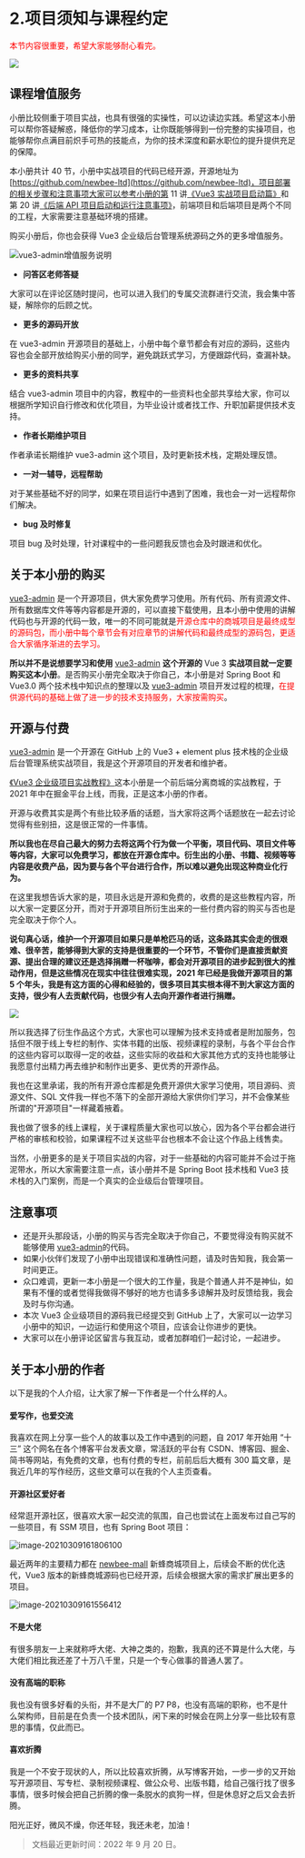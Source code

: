 # 2.项目须知与课程约定

<p style="color:red;">本节内容很重要，希望大家能够耐心看完。</p>

![](//p3-juejin.byteimg.com/tos-cn-i-k3u1fbpfcp/f8d36ee49f7d48b486944b9905503d51~tplv-k3u1fbpfcp-zoom-1.image)

## 课程增值服务

小册比较侧重于项目实战，也具有很强的实操性，可以边读边实践。希望这本小册可以帮你答疑解惑，降低你的学习成本，让你既能够得到一份完整的实操项目，也能够帮你点满目前炽手可热的技能点，为你的技术深度和薪水职位的提升提供充足的保障。

本小册共计 40 节，小册中实战项目的代码已经开源，开源地址为 [https://github.com/newbee-ltd](https://github.com/newbee-ltd)，项目部署的相关步骤和注意事项大家可以参考小册的第 11 讲[《Vue3 实战项目启动篇》](https://juejin.cn/book/6933939264455442444/section/6933954525510238223)和第 20 讲[《后端 API 项目启动和运行注意事项》](https://juejin.cn/book/6933939264455442444/section/6933954371356983299)，前端项目和后端项目是两个不同的工程，大家需要注意基础环境的搭建。

购买小册后，你也会获得 Vue3 企业级后台管理系统源码之外的更多增值服务。

![vue3-admin增值服务说明](./images/5b5b4a4b421f2259a6f5131cc4b1a3eb.png )

- **问答区老师答疑**

大家可以在评论区随时提问，也可以进入我们的专属交流群进行交流，我会集中答疑，解除你的后顾之忧。

- **更多的源码开放**

在 vue3-admin 开源项目的基础上，小册中每个章节都会有对应的源码，这些内容也会全部开放给购买小册的同学，避免跳跃式学习，方便跟踪代码，查漏补缺。

- **更多的资料共享**

结合 vue3-admin 项目中的内容，教程中的一些资料也全部共享给大家，你可以根据所学知识自行修改和优化项目，为毕业设计或者找工作、升职加薪提供技术支持。

- **作者长期维护项目**

作者承诺长期维护 vue3-admin 这个项目，及时更新技术栈，定期处理反馈。

- **一对一辅导，远程帮助**

对于某些基础不好的同学，如果在项目运行中遇到了困难，我也会一对一远程帮你们解决。

- **bug 及时修复**

项目 bug 及时处理，针对课程中的一些问题我反馈也会及时跟进和优化。

## 关于本小册的购买

[vue3-admin](https://github.com/newbee-ltd/vue3-admin) 是一个开源项目，供大家免费学习使用。所有代码、所有资源文件、所有数据库文件等等内容都是开源的，可以直接下载使用，且本小册中使用的讲解代码也与开源的代码一致，唯一的不同可能就是<span style="color:red;">开源仓库中的商城项目是最终成型的源码包，而小册中每个章节会有对应章节的讲解代码和最终成型的源码包，更适合大家循序渐进的去学习。</span>

**所以并不是说想要学习和使用** [vue3-admin](https://github.com/newbee-ltd/vue3-admin)  **这个开源的** Vue 3 **实战项目就一定要购买这本小册**。是否购买小册完全取决于你自己，本小册是对 Spring Boot 和 Vue3.0 两个技术栈中知识点的整理以及 [vue3-admin](https://github.com/newbee-ltd/vue3-admin) 项目开发过程的梳理，<span style="color:red;">在提供源代码的基础上做了进一步的技术支持服务，大家按需购买</span>。

## 开源与付费

[vue3-admin](https://github.com/newbee-ltd/vue3-admin) 是一个开源在 GitHub 上的 Vue3 + element plus 技术栈的企业级后台管理系统实战项目，我是这个开源项目的开发者和维护者。

[《Vue3 企业级项目实战教程》](##)这本小册是一个前后端分离商城的实战教程，于 2021 年中在掘金平台上线，而我，正是这本小册的作者。

开源与收费其实是两个有些比较矛盾的话题，当大家将这两个话题放在一起去讨论觉得有些别扭，这是很正常的一件事情。

**所以我也在尽自己最大的努力去将这两个行为做一个平衡，项目代码、项目文件等等内容，大家可以免费学习，都放在开源仓库中。衍生出的小册、书籍、视频等等内容是收费产品，因为要与各个平台进行合作，所以难以避免出现这种商业化行为。**

在这里我想告诉大家的是，项目永远是开源和免费的，收费的是这些教程内容，所以大家一定要区分开，而对于开源项目所衍生出来的一些付费内容的购买与否也是完全取决于你个人。

**说句真心话，维护一个开源项目如果只是单枪匹马的话，这条路其实会走的很艰难、很辛苦，能够得到大家的支持是很重要的一个环节，不管你们是直接贡献资源、提出合理的建议还是选择捐赠一杯咖啡，都会对开源项目的进步起到很大的推动作用，但是这些情况在现实中往往很难实现，2021 年已经是我做开源项目的第 5 个年头，我是有这方面的心得和经验的，很多项目其实根本得不到大家这方面的支持，很少有人去贡献代码，也很少有人去向开源作者进行捐赠。**

![](//p3-juejin.byteimg.com/tos-cn-i-k3u1fbpfcp/a2e74f5543a44f0697ca14f775dbd8f3~tplv-k3u1fbpfcp-zoom-1.image)

所以我选择了衍生作品这个方式，大家也可以理解为技术支持或者是附加服务，包括但不限于线上专栏的制作、实体书籍的出版、视频课程的录制，与各个平台合作的这些内容可以取得一定的收益，这些实际的收益和大家其他方式的支持也能够让我愿意付出精力再去维护和制作出更多、更优秀的开源作品。

我也在这里承诺，我的所有开源仓库都是免费开源供大家学习使用，项目源码、资源文件、SQL 文件我一样也不落下的全部开源给大家供你们学习，并不会像某些所谓的"开源项目"一样藏着掖着。

我也做了很多的线上课程，关于课程质量大家也可以放心，因为各个平台都会进行严格的审核和校验，如果课程不过关这些平台也根本不会让这个作品上线售卖。

当然，小册更多的是关于项目实战的内容，对于一些基础的内容可能并不会过于拖泥带水，所以大家需要注意一点，该小册并不是 Spring Boot 技术栈和 Vue3 技术栈的入门案例，而是一个真实的企业级后台管理项目。

## 注意事项

- 还是开头那段话，小册的购买与否完全取决于你自己，不要觉得没有购买就不能够使用 [vue3-admin](https://github.com/newbee-ltd/vue3-admin)的代码。
- 如果小伙伴们发现了小册中出现错误和准确性问题，请及时告知我，我会第一时间更正。
- 众口难调，更新一本小册是一个很大的工作量，我是个普通人并不是神仙，如果有不懂的或者觉得我做得不够好的地方也请多多谅解并及时反馈给我，我会及时与你沟通。
- 本次 Vue3 企业级项目的源码我已经提交到 GitHub 上了，大家可以一边学习小册中的知识，一边运行和使用这个项目，应该会让你进步的更快。
- 大家可以在小册评论区留言与我互动，或者加群咱们一起讨论，一起进步。

## 关于本小册的作者

以下是我的个人介绍，让大家了解一下作者是一个什么样的人。

#### 爱写作，也爱交流

我喜欢在网上分享一些个人的故事以及工作中遇到的问题，自 2017 年开始用 “十三” 这个网名在各个博客平台发表文章，常活跃的平台有 CSDN、博客园、掘金、简书等网站，有免费的文章，也有付费的专栏，前前后后大概有 300 篇文章，是我近几年的写作经历，这些文章可以在我的个人主页查看。

#### 开源社区爱好者

经常逛开源社区，很喜欢大家一起交流的氛围，自己也尝试在上面发布过自己写的一些项目，有 SSM 项目，也有 Spring Boot 项目：

![image-20210309161806100](./images/7806f422813c5973aa2738a7a2ed9b87.png )

最近两年的主要精力都在 [newbee-mall](https://github.com/newbee-ltd/newbee-mall) 新蜂商城项目上，后续会不断的优化迭代，Vue3 版本的新蜂商城源码也已经开源，后续会根据大家的需求扩展出更多的项目。

![image-20210309161556412](./images/630559cec56b3a8928ad27a1f369b7ce.png )

#### 不是大佬

有很多朋友一上来就称呼大佬、大神之类的，抱歉，我真的还不算是什么大佬，与大佬们相比我还差了十万八千里，只是一个专心做事的普通人罢了。

#### 没有高端的职称

我也没有很多好看的头衔，并不是大厂的 P7 P8，也没有高端的职称，也不是什么架构师，目前是在负责一个技术团队，闲下来的时候会在网上分享一些比较有意思的事情，仅此而已。

#### 喜欢折腾

我是一个不安于现状的人，所以比较喜欢折腾，从写博客开始，一步一步的又开始写开源项目、写专栏、录制视频课程、做公众号、出版书籍，给自己强行找了很多事情，很多时候会把自己折腾的像一条脱水的疯狗一样，但是休息好之后又会去折腾。

阳光正好，微风不燥，你还年轻，我还未老，加油！

> 文档最近更新时间：2022 年 9 月 20 日。